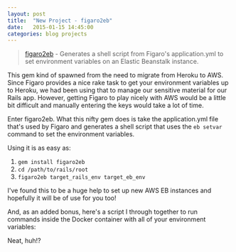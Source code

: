 ```yaml
---
layout: post
title:  "New Project - figaro2eb"
date:   2015-01-15 14:45:00
categories: blog projects
---
```


> [figaro2eb](https://github.com/andrewjkerr/figaro2eb) - Generates a shell script from Figaro&#39;s application.yml to set environment variables on an Elastic Beanstalk instance.

This gem kind of spawned from the need to migrate from Heroku to AWS. Since Figaro provides a nice rake task to get your environment variables up to Heroku, we had been using that to manage our sensitive material for our Rails app. However, getting Figaro to play nicely with AWS would be a little bit difficult and manually entering the keys would take a lot of time.

Enter figaro2eb. What this nifty gem does is take the application.yml file that's used by Figaro and generates a shell script that uses the `eb setvar` command to set the environment variables.

Using it is as easy as:

1. `gem install figaro2eb`
2. `cd /path/to/rails/root`
3. `figaro2eb target_rails_env target_eb_env`

I've found this to be a huge help to set up new AWS EB instances and hopefully it will be of use for you too!

And, as an added bonus, here's a script I through together to run commands inside the Docker container with all of your environment variables:

<script src="https://gist.github.com/andrewjkerr/283962c186066e31c97d.js"></script>

Neat, huh!?